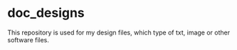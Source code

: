 # doc_designs
This repository is used for my design files, which type of txt, image or other software files.
